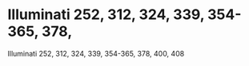 # Illuminati 252, 312, 324, 339, 354-365, 378,

Illuminati 252, 312, 324, 339, 354-365, 378,
400, 408